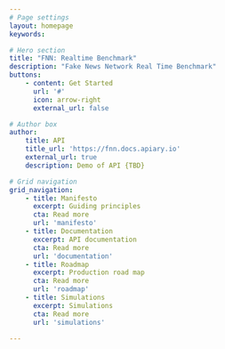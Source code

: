 ```yaml
---
# Page settings
layout: homepage
keywords:

# Hero section
title: "FNN: Realtime Benchmark"
description: "Fake News Network Real Time Benchmark"
buttons:
    - content: Get Started
      url: '#'
      icon: arrow-right
      external_url: false

# Author box
author:
    title: API 
    title_url: 'https://fnn.docs.apiary.io'
    external_url: true
    description: Demo of API {TBD}

# Grid navigation
grid_navigation:
    - title: Manifesto 
      excerpt: Guiding principles
      cta: Read more
      url: 'manifesto'
    - title: Documentation 
      excerpt: API documentation
      cta: Read more
      url: 'documentation'
    - title: Roadmap 
      excerpt: Production road map
      cta: Read more
      url: 'roadmap'
    - title: Simulations 
      excerpt: Simulations
      cta: Read more
      url: 'simulations'

---
```


